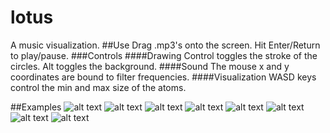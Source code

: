 # lotus
A music visualization.
##Use
Drag .mp3's onto the screen. Hit Enter/Return to play/pause.
###Controls
####Drawing
Control toggles the stroke of the circles.
Alt toggles the background.
####Sound
The mouse x and y coordinates are bound to filter frequencies.
####Visualization
WASD keys control the min and max size of the atoms.

##Examples
![alt text](andrew-burkus.github.io/lotus/img/one)
![alt text](andrew-burkus.github.io/lotus/img/two)
![alt text](andrew-burkus.github.io/lotus/img/three)
![alt text](andrew-burkus.github.io/lotus/img/four)
![alt text](andrew-burkus.github.io/lotus/img/five)
![alt text](andrew-burkus.github.io/lotus/img/six)
![alt text](andrew-burkus.github.io/lotus/img/seven)
![alt text](andrew-burkus.github.io/lotus/img/eight )
